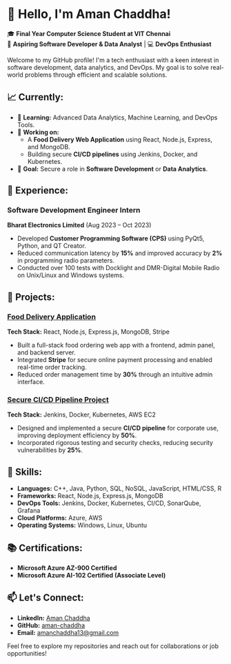 # 👋 Hello, I'm Aman Chaddha!

🎓 **Final Year Computer Science Student at VIT Chennai**  
💼 **Aspiring Software Developer & Data Analyst** | 💻 **DevOps Enthusiast**

Welcome to my GitHub profile! I'm a tech enthusiast with a keen interest in software development, data analytics, and DevOps. My goal is to solve real-world problems through efficient and scalable solutions.

## 📈 Currently:

- 🌱 **Learning:** Advanced Data Analytics, Machine Learning, and DevOps Tools.
- 🔭 **Working on:**
  - A **Food Delivery Web Application** using React, Node.js, Express, and MongoDB.
  - Building secure **CI/CD pipelines** using Jenkins, Docker, and Kubernetes.
- 🎯 **Goal:** Secure a role in **Software Development** or **Data Analytics**.

## 💼 Experience:

### Software Development Engineer Intern  
**Bharat Electronics Limited** (Aug 2023 – Oct 2023)  
- Developed **Customer Programming Software (CPS)** using PyQt5, Python, and QT Creator.
- Reduced communication latency by **15%** and improved accuracy by **2%** in programming radio parameters.
- Conducted over 100 tests with Docklight and DMR-Digital Mobile Radio on Unix/Linux and Windows systems.

## 🌟 Projects:

### [Food Delivery Application](https://github.com/aman-chaddha/Food-Del-Main)  
**Tech Stack:** React, Node.js, Express.js, MongoDB, Stripe  
- Built a full-stack food ordering web app with a frontend, admin panel, and backend server.
- Integrated **Stripe** for secure online payment processing and enabled real-time order tracking.
- Reduced order management time by **30%** through an intuitive admin interface.

### [Secure CI/CD Pipeline Project](https://github.com/aman-chaddha/Secure-CICD-Pipeline-Project)
**Tech Stack:** Jenkins, Docker, Kubernetes, AWS EC2  
- Designed and implemented a secure **CI/CD pipeline** for corporate use, improving deployment efficiency by **50%**.
- Incorporated rigorous testing and security checks, reducing security vulnerabilities by **25%**.

## 💼 Skills:

- **Languages:** C++, Java, Python, SQL, NoSQL, JavaScript, HTML/CSS, R
- **Frameworks:** React, Node.js, Express.js, MongoDB
- **DevOps Tools:** Jenkins, Docker, Kubernetes, CI/CD, SonarQube, Grafana
- **Cloud Platforms:** Azure, AWS
- **Operating Systems:** Windows, Linux, Ubuntu

## 📚 Certifications:

- **Microsoft Azure AZ-900 Certified**
- **Microsoft Azure AI-102 Certified (Associate Level)**

## 📫 Let's Connect:

- **LinkedIn:** [Aman Chaddha](https://www.linkedin.com/in/amanchaddha/)
- **GitHub:** [aman-chaddha](https://github.com/aman-chaddha)
- **Email:** amanchaddha13@gmail.com

Feel free to explore my repositories and reach out for collaborations or job opportunities!
